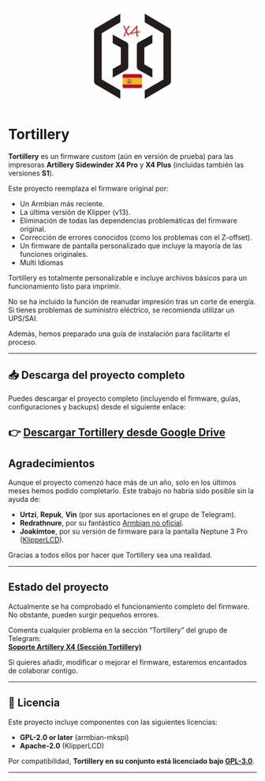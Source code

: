 <p align="center">
  <img src="assets/logo.png" alt="Tortillery Logo" width="200">
</p>

# Tortillery

**Tortillery** es un firmware *custom* (aún en versión de prueba) para las impresoras **Artillery Sidewinder X4 Pro** y **X4 Plus** (incluidas también las versiones **S1**).

Este proyecto reemplaza el firmware original por:

- Un Armbian más reciente.  
- La última versión de Klipper (v13).  
- Eliminación de todas las dependencias problemáticas del firmware original.  
- Corrección de errores conocidos (como los problemas con el Z-offset).  
- Un firmware de pantalla personalizado que incluye la mayoría de las funciones originales.  
- Multi Idiomas

Tortillery es totalmente personalizable e incluye archivos básicos para un funcionamiento listo para imprimir.  

No se ha incluido la función de reanudar impresión tras un corte de energía. Si tienes problemas de suministro eléctrico, se recomienda utilizar un UPS/SAI.  

Además, hemos preparado una guía de instalación para facilitarte el proceso.

---

## 📥 Descarga del proyecto completo

Puedes descargar el proyecto completo (incluyendo el firmware, guías, configuraciones y backups) desde el siguiente enlace:

👉 [**Descargar Tortillery desde Google Drive**](https://drive.google.com/drive/folders/1a4KYi0Am1W0iZ-H57P1Rgm2st5KSfFTt?usp=sharing)
---

## Agradecimientos

Aunque el proyecto comenzó hace más de un año, solo en los últimos meses hemos podido completarlo. Este trabajo no habría sido posible sin la ayuda de:  

- **Urtzi**, **Repuk**, **Vin** (por sus aportaciones en el grupo de Telegram).  
- **Redrathnure**, por su fantástico [Armbian no oficial](https://github.com/redrathnure/armbian-mkspi).  
- **Joakimtoe**, por su versión de firmware para la pantalla Neptune 3 Pro ([KlipperLCD](https://github.com/joakimtoe/KlipperLCD)).  

Gracias a todos ellos por hacer que Tortillery sea una realidad.  

---

## Estado del proyecto

Actualmente se ha comprobado el funcionamiento completo del firmware. No obstante, pueden surgir pequeños errores.

Comenta cualquier problema en la sección “Tortillery” del grupo de Telegram:  
[**Soporte Artillery X4 (Sección Tortillery)**](https://t.me/SoporteArtilleryX4)

Si quieres añadir, modificar o mejorar el firmware, estaremos encantados de colaborar contigo.

---

## 📜 Licencia

Este proyecto incluye componentes con las siguientes licencias:

- **GPL-2.0 or later** (armbian-mkspi)
- **Apache-2.0** (KlipperLCD)

Por compatibilidad, **Tortillery en su conjunto está licenciado bajo [GPL-3.0](https://www.gnu.org/licenses/gpl-3.0.html)**.

---
